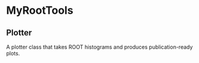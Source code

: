 # MyRootTools

## Plotter
A plotter class that takes ROOT histograms and produces publication-ready plots.
